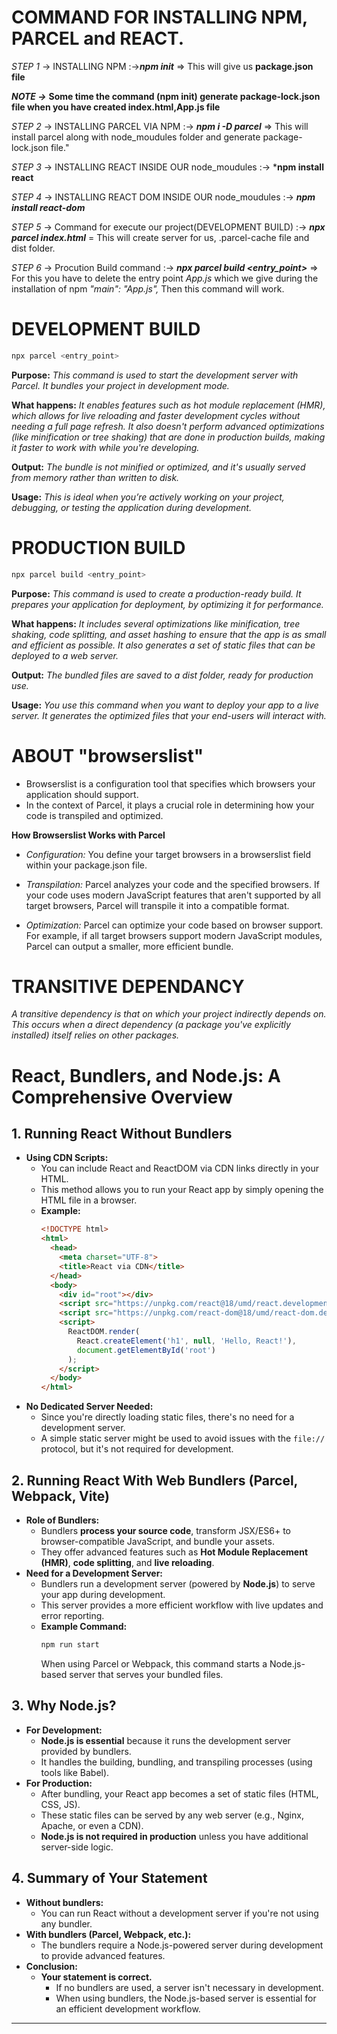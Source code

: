 # COMMAND FOR INSTALLING NPM, PARCEL and REACT.

*STEP 1* -> INSTALLING NPM :->***npm init*** => This will give us **package.json file**
 
***NOTE ->*** **Some time the command (npm init) generate package-lock.json file when you have created index.html,App.js file**

*STEP 2* -> INSTALLING PARCEL VIA NPM :-> ***npm i -D parcel*** => This will install parcel along with node_moudules folder and generate package-lock.json file."

*STEP 3* -> INSTALLING REACT INSIDE OUR node_moudules :-> ***npm install react** 

*STEP 4* -> INSTALLING REACT DOM INSIDE OUR node_moudules :-> ***npm install react-dom***

*STEP 5* -> Command for execute our project(DEVELOPMENT BUILD) :-> ***npx parcel index.html*** = This will create server for us, .parcel-cache file and dist folder.

*STEP 6* -> Procution Build command :-> ***npx parcel build <entry_point>*** => For this you have to delete the entry point *App.js* which we give during the installation of npm *"main": "App.js",* Then this command will work.


# DEVELOPMENT BUILD

``` Bash 
npx parcel <entry_point>
```


**Purpose:**
*This command is used to start the development server with Parcel. It bundles your project in development mode.*

**What happens:**
*It enables features such as hot module replacement (HMR), which allows for live reloading and faster development cycles without needing a full page refresh. It also doesn't perform advanced optimizations (like minification or tree shaking) that are done in production builds, making it faster to work with while you're developing.*

**Output:** 
*The bundle is not minified or optimized, and it's usually served from memory rather than written to disk.*

**Usage:**
*This is ideal when you’re actively working on your project, debugging, or testing the application during development.* 


# PRODUCTION BUILD

```Bash
npx parcel build <entry_point>
```

**Purpose:** 
*This command is used to create a production-ready build. It prepares your application for deployment, by optimizing it for performance.*

**What happens:**
*It includes several optimizations like minification, tree shaking, code splitting, and asset hashing to ensure that the app is as small and efficient as possible. It also generates a set of static files that can be deployed to a web server.*

**Output:**
 *The bundled files are saved to a dist folder, ready for production use.*

**Usage:**
 *You use this command when you want to deploy your app to a live server. It generates the optimized files that your end-users will interact with.*




# ABOUT "browserslist"
* Browserslist is a configuration tool that specifies which browsers your application should support. 
* In the context of Parcel, it plays a crucial role in determining how your code is transpiled and optimized.

**How Browserslist Works with Parcel**

* *Configuration:* You define your target browsers in a browserslist field within your package.json file.

* *Transpilation:* Parcel analyzes your code and the specified browsers. If your code uses modern JavaScript features that aren't supported by all target browsers, Parcel will transpile it into a compatible format.
  
* *Optimization:* Parcel can optimize your code based on browser support. For example, if all target browsers support modern JavaScript modules, Parcel can output a smaller, more efficient bundle.   



# TRANSITIVE DEPENDANCY

*A transitive dependency is that on which your project indirectly depends on. This occurs when a direct dependency (a package you've explicitly installed) itself relies on other packages.*


# React, Bundlers, and Node.js: A Comprehensive Overview

## 1. Running React Without Bundlers
- **Using CDN Scripts:**
  - You can include React and ReactDOM via CDN links directly in your HTML.
  - This method allows you to run your React app by simply opening the HTML file in a browser.
  - **Example:**
    ```html
    <!DOCTYPE html>
    <html>
      <head>
        <meta charset="UTF-8">
        <title>React via CDN</title>
      </head>
      <body>
        <div id="root"></div>
        <script src="https://unpkg.com/react@18/umd/react.development.js"></script>
        <script src="https://unpkg.com/react-dom@18/umd/react-dom.development.js"></script>
        <script>
          ReactDOM.render(
            React.createElement('h1', null, 'Hello, React!'),
            document.getElementById('root')
          );
        </script>
      </body>
    </html>
    ```
- **No Dedicated Server Needed:**
  - Since you're directly loading static files, there's no need for a development server.
  - A simple static server might be used to avoid issues with the `file://` protocol, but it's not required for development.

## 2. Running React With Web Bundlers (Parcel, Webpack, Vite)
- **Role of Bundlers:**
  - Bundlers **process your source code**, transform JSX/ES6+ to browser-compatible JavaScript, and bundle your assets.
  - They offer advanced features such as **Hot Module Replacement (HMR)**, **code splitting**, and **live reloading**.
- **Need for a Development Server:**
  - Bundlers run a development server (powered by **Node.js**) to serve your app during development.
  - This server provides a more efficient workflow with live updates and error reporting.
  - **Example Command:**
    ```sh
    npm run start
    ```
    When using Parcel or Webpack, this command starts a Node.js-based server that serves your bundled files.
  
## 3. Why Node.js?
- **For Development:**
  - **Node.js is essential** because it runs the development server provided by bundlers.
  - It handles the building, bundling, and transpiling processes (using tools like Babel).
- **For Production:**
  - After bundling, your React app becomes a set of static files (HTML, CSS, JS).
  - These static files can be served by any web server (e.g., Nginx, Apache, or even a CDN).
  - **Node.js is not required in production** unless you have additional server-side logic.

## 4. Summary of Your Statement
- **Without bundlers:**  
  - You can run React without a development server if you're not using any bundler.
- **With bundlers (Parcel, Webpack, etc.):**  
  - The bundlers require a Node.js-powered server during development to provide advanced features.
- **Conclusion:**  
  - **Your statement is correct.**  
    - If no bundlers are used, a server isn't necessary in development.
    - When using bundlers, the Node.js-based server is essential for an efficient development workflow.

---





